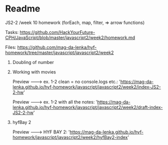 # Readme

JS2-2 /week 10 homework (forEach, map, filter, => arrow functions) 


Tasks: https://github.com/HackYourFuture-CPH/JavaScript/blob/master/javascript2/week2/homework.md 

Files: https://github.com/mag-da-lenka/hyf-homework/tree/master/javascript/javascript2/week2


1. Doubling of number 

2. Working with movies

   Preview ---> ex. 1-2 clean = no console.logs etc.: 'https://mag-da-lenka.github.io/hyf-homework/javascript/javascript2/week2/index-JS2-2-hw'

   Preview ---> ex. 1-2 with all the notes: 'https://mag-da-lenka.github.io/hyf-homework/javascript/javascript2/week2/draft-index-JS2-2-hw'


3. hyfBay 2

   Preview ---> HYF BAY 2: 'https://mag-da-lenka.github.io/hyf-homework/javascript/javascript2/week2/hyfBay2-index'